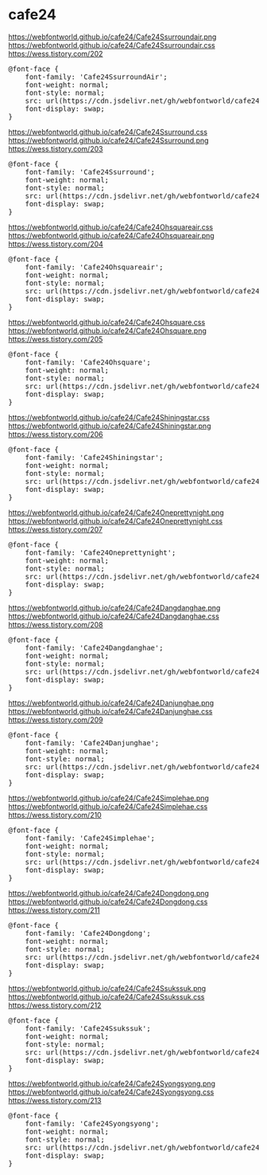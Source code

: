 # cafe24

                           
https://webfontworld.github.io/cafe24/Cafe24Ssurroundair.png<br>
https://webfontworld.github.io/cafe24/Cafe24Ssurroundair.css<br>
https://wess.tistory.com/202

<pre>
@font-face {
    font-family: 'Cafe24SsurroundAir';
    font-weight: normal; 
    font-style: normal; 
    src: url(https://cdn.jsdelivr.net/gh/webfontworld/cafe24/Cafe24SsurroundAir.woff2) format('woff2');
    font-display: swap;
}
</pre>

https://webfontworld.github.io/cafe24/Cafe24Ssurround.css<br> 
https://webfontworld.github.io/cafe24/Cafe24Ssurround.png<br>
https://wess.tistory.com/203

<pre>
@font-face {
    font-family: 'Cafe24Ssurround';
    font-weight: normal; 
    font-style: normal; 
    src: url(https://cdn.jsdelivr.net/gh/webfontworld/cafe24/Cafe24Ssurround.woff2) format('woff2');
    font-display: swap;
}
</pre>


https://webfontworld.github.io/cafe24/Cafe24Ohsquareair.css<br> 
https://webfontworld.github.io/cafe24/Cafe24Ohsquareair.png<br>
https://wess.tistory.com/204

<pre>
@font-face {
    font-family: 'Cafe24Ohsquareair';
    font-weight: normal; 
    font-style: normal; 
    src: url(https://cdn.jsdelivr.net/gh/webfontworld/cafe24/Cafe24Ohsquareair.woff2) format('woff2');
    font-display: swap;
}
</pre>

https://webfontworld.github.io/cafe24/Cafe24Ohsquare.css<br> 
https://webfontworld.github.io/cafe24/Cafe24Ohsquare.png<br>
https://wess.tistory.com/205

<pre>
@font-face {
    font-family: 'Cafe24Ohsquare';
    font-weight: normal; 
    font-style: normal; 
    src: url(https://cdn.jsdelivr.net/gh/webfontworld/cafe24/Cafe24Ohsquare.woff2) format('woff2');
    font-display: swap;
}
</pre>

https://webfontworld.github.io/cafe24/Cafe24Shiningstar.css<br>
https://webfontworld.github.io/cafe24/Cafe24Shiningstar.png<br>
https://wess.tistory.com/206

<pre>
@font-face {
    font-family: 'Cafe24Shiningstar';
    font-weight: normal; 
    font-style: normal; 
    src: url(https://cdn.jsdelivr.net/gh/webfontworld/cafe24/Cafe24Shiningstar.woff2) format('woff2');
    font-display: swap;
}
</pre>


https://webfontworld.github.io/cafe24/Cafe24Oneprettynight.png<br>
https://webfontworld.github.io/cafe24/Cafe24Oneprettynight.css<br>
https://wess.tistory.com/207

<pre>
@font-face {
    font-family: 'Cafe24Oneprettynight';
    font-weight: normal; 
    font-style: normal; 
    src: url(https://cdn.jsdelivr.net/gh/webfontworld/cafe24/Cafe24Oneprettynight.woff2) format('woff2');
    font-display: swap;
}
</pre>


https://webfontworld.github.io/cafe24/Cafe24Dangdanghae.png<br>
https://webfontworld.github.io/cafe24/Cafe24Dangdanghae.css<br>
https://wess.tistory.com/208

<pre>
@font-face {
    font-family: 'Cafe24Dangdanghae';
    font-weight: normal; 
    font-style: normal; 
    src: url(https://cdn.jsdelivr.net/gh/webfontworld/cafe24/Cafe24Dangdanghae.woff2) format('woff2');
    font-display: swap;
}
</pre>


https://webfontworld.github.io/cafe24/Cafe24Danjunghae.png<br>
https://webfontworld.github.io/cafe24/Cafe24Danjunghae.css<br>
https://wess.tistory.com/209

<pre>
@font-face {
    font-family: 'Cafe24Danjunghae';
    font-weight: normal; 
    font-style: normal; 
    src: url(https://cdn.jsdelivr.net/gh/webfontworld/cafe24/Cafe24Danjunghae.woff2) format('woff2');
    font-display: swap;
}
</pre>

https://webfontworld.github.io/cafe24/Cafe24Simplehae.png<br>
https://webfontworld.github.io/cafe24/Cafe24Simplehae.css<br>
https://wess.tistory.com/210

<pre>
@font-face {
    font-family: 'Cafe24Simplehae';
    font-weight: normal; 
    font-style: normal; 
    src: url(https://cdn.jsdelivr.net/gh/webfontworld/cafe24/Cafe24Simplehae.woff2) format('woff2');
    font-display: swap;
}
</pre>

https://webfontworld.github.io/cafe24/Cafe24Dongdong.png<br>
https://webfontworld.github.io/cafe24/Cafe24Dongdong.css<br>
https://wess.tistory.com/211

<pre>
@font-face {
    font-family: 'Cafe24Dongdong';
    font-weight: normal; 
    font-style: normal; 
    src: url(https://cdn.jsdelivr.net/gh/webfontworld/cafe24/Cafe24Dongdong.woff2) format('woff2');
    font-display: swap;
}
</pre>

https://webfontworld.github.io/cafe24/Cafe24Ssukssuk.png<br>
https://webfontworld.github.io/cafe24/Cafe24Ssukssuk.css<br>
https://wess.tistory.com/212

<pre>
@font-face {
    font-family: 'Cafe24Ssukssuk';
    font-weight: normal; 
    font-style: normal; 
    src: url(https://cdn.jsdelivr.net/gh/webfontworld/cafe24/Cafe24Ssukssuk.woff2) format('woff2');
    font-display: swap;
}
</pre>


https://webfontworld.github.io/cafe24/Cafe24Syongsyong.png<br>
https://webfontworld.github.io/cafe24/Cafe24Syongsyong.css<br>
https://wess.tistory.com/213

<pre>
@font-face {
    font-family: 'Cafe24Syongsyong';
    font-weight: normal; 
    font-style: normal; 
    src: url(https://cdn.jsdelivr.net/gh/webfontworld/cafe24/Cafe24Syongsyong.woff2) format('woff2');
    font-display: swap;
}
</pre>



